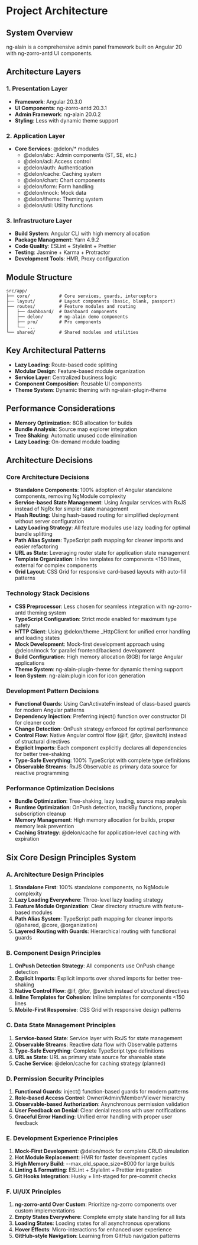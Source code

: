# Project Architecture

## System Overview
ng-alain is a comprehensive admin panel framework built on Angular 20 with ng-zorro-antd UI components.

## Architecture Layers

### 1. Presentation Layer
- **Framework**: Angular 20.3.0
- **UI Components**: ng-zorro-antd 20.3.1
- **Admin Framework**: ng-alain 20.0.2
- **Styling**: Less with dynamic theme support

### 2. Application Layer
- **Core Services**: @delon/* modules
  - @delon/abc: Admin components (ST, SE, etc.)
  - @delon/acl: Access control
  - @delon/auth: Authentication
  - @delon/cache: Caching system
  - @delon/chart: Chart components
  - @delon/form: Form handling
  - @delon/mock: Mock data
  - @delon/theme: Theming system
  - @delon/util: Utility functions

### 3. Infrastructure Layer
- **Build System**: Angular CLI with high memory allocation
- **Package Management**: Yarn 4.9.2
- **Code Quality**: ESLint + Stylelint + Prettier
- **Testing**: Jasmine + Karma + Protractor
- **Development Tools**: HMR, Proxy configuration

## Module Structure
```
src/app/
├── core/           # Core services, guards, interceptors
├── layout/         # Layout components (basic, blank, passport)
├── routes/         # Feature modules and routing
│   ├── dashboard/  # Dashboard components
│   ├── delon/      # ng-alain demo components
│   ├── pro/        # Pro components
│   └── ...
└── shared/         # Shared modules and utilities
```

## Key Architectural Patterns
- **Lazy Loading**: Route-based code splitting
- **Modular Design**: Feature-based module organization
- **Service Layer**: Centralized business logic
- **Component Composition**: Reusable UI components
- **Theme System**: Dynamic theming with ng-alain-plugin-theme

## Performance Considerations
- **Memory Optimization**: 8GB allocation for builds
- **Bundle Analysis**: Source map explorer integration
- **Tree Shaking**: Automatic unused code elimination
- **Lazy Loading**: On-demand module loading

## Architecture Decisions

### Core Architecture Decisions
- **Standalone Components**: 100% adoption of Angular standalone components, removing NgModule complexity
- **Service-based State Management**: Using Angular services with RxJS instead of NgRx for simpler state management
- **Hash Routing**: Using hash-based routing for simplified deployment without server configuration
- **Lazy Loading Strategy**: All feature modules use lazy loading for optimal bundle splitting
- **Path Alias System**: TypeScript path mapping for cleaner imports and easier refactoring
- **URL as State**: Leveraging router state for application state management
- **Template Organization**: Inline templates for components <150 lines, external for complex components
- **Grid Layout**: CSS Grid for responsive card-based layouts with auto-fill patterns

### Technology Stack Decisions
- **CSS Preprocessor**: Less chosen for seamless integration with ng-zorro-antd theming system
- **TypeScript Configuration**: Strict mode enabled for maximum type safety
- **HTTP Client**: Using @delon/theme _HttpClient for unified error handling and loading states
- **Mock Development**: Mock-first development approach using @delon/mock for parallel frontend/backend development
- **Build Configuration**: High memory allocation (8GB) for large Angular applications
- **Theme System**: ng-alain-plugin-theme for dynamic theming support
- **Icon System**: ng-alain:plugin icon for icon generation

### Development Pattern Decisions
- **Functional Guards**: Using CanActivateFn instead of class-based guards for modern Angular patterns
- **Dependency Injection**: Preferring inject() function over constructor DI for cleaner code
- **Change Detection**: OnPush strategy enforced for optimal performance
- **Control Flow**: Native Angular control flow (@if, @for, @switch) instead of structural directives
- **Explicit Imports**: Each component explicitly declares all dependencies for better tree-shaking
- **Type-Safe Everything**: 100% TypeScript with complete type definitions
- **Observable Streams**: RxJS Observable as primary data source for reactive programming

### Performance Optimization Decisions
- **Bundle Optimization**: Tree-shaking, lazy loading, source map analysis
- **Runtime Optimization**: OnPush detection, trackBy functions, proper subscription cleanup
- **Memory Management**: High memory allocation for builds, proper memory leak prevention
- **Caching Strategy**: @delon/cache for application-level caching with expiration

## Six Core Design Principles System

### A. Architecture Design Principles
1. **Standalone First**: 100% standalone components, no NgModule complexity
2. **Lazy Loading Everywhere**: Three-level lazy loading strategy
3. **Feature Module Organization**: Clear directory structure with feature-based modules
4. **Path Alias System**: TypeScript path mapping for cleaner imports (@shared, @core, @organization)
5. **Layered Routing with Guards**: Hierarchical routing with functional guards

### B. Component Design Principles
1. **OnPush Detection Strategy**: All components use OnPush change detection
2. **Explicit Imports**: Explicit imports over shared imports for better tree-shaking
3. **Native Control Flow**: @if, @for, @switch instead of structural directives
4. **Inline Templates for Cohesion**: Inline templates for components <150 lines
5. **Mobile-First Responsive**: CSS Grid with responsive design patterns

### C. Data State Management Principles
1. **Service-based State**: Service layer with RxJS for state management
2. **Observable Streams**: Reactive data flow with Observable patterns
3. **Type-Safe Everything**: Complete TypeScript type definitions
4. **URL as State**: URL as primary state source for shareable state
5. **Cache Service**: @delon/cache for caching strategy (planned)

### D. Permission Security Principles
1. **Functional Guards**: inject() function-based guards for modern patterns
2. **Role-based Access Control**: Owner/Admin/Member/Viewer hierarchy
3. **Observable-based Authorization**: Asynchronous permission validation
4. **User Feedback on Denial**: Clear denial reasons with user notifications
5. **Graceful Error Handling**: Unified error handling with proper user feedback

### E. Development Experience Principles
1. **Mock-First Development**: @delon/mock for complete CRUD simulation
2. **Hot Module Replacement**: HMR for faster development cycles
3. **High Memory Build**: --max_old_space_size=8000 for large builds
4. **Linting & Formatting**: ESLint + Stylelint + Prettier integration
5. **Git Hooks Integration**: Husky + lint-staged for pre-commit checks

### F. UI/UX Principles
1. **ng-zorro-antd Over Custom**: Prioritize ng-zorro components over custom implementations
2. **Empty States Everywhere**: Complete empty state handling for all lists
3. **Loading States**: Loading states for all asynchronous operations
4. **Hover Effects**: Micro-interactions for enhanced user experience
5. **GitHub-style Navigation**: Learning from GitHub navigation patterns